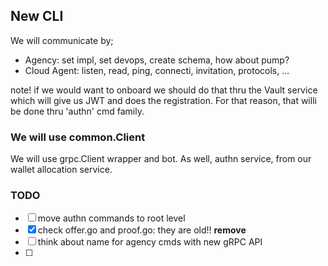 ## New CLI

We will communicate by;
- Agency: set impl, set devops, create schema, how about pump?
- Cloud Agent: listen, read, ping, connecti, invitation, protocols, ...

note! if we would want to onboard we should do that thru the Vault service which
will give us JWT and does the registration. For that reason, that willi be done
thru 'authn' cmd family.

### We will use common.Client

We will use grpc.Client wrapper and bot. As well, authn service, from our wallet
allocation service.

### TODO
- [ ] move authn commands to root level
- [x] check offer.go and proof.go: they are old!! **remove**
- [ ] think about name for agency cmds with new gRPC API
- [ ] 
